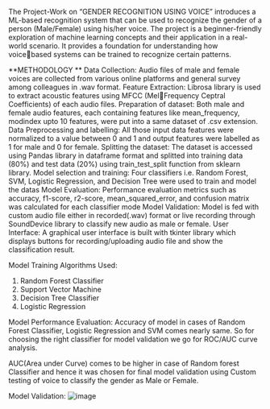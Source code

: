 The Project-Work on “GENDER RECOGNITION USING VOICE” introduces a ML-based 
recognition system that can be used to recognize the gender of a person (Male/Female) using 
his/her voice. 
The project is a beginner-friendly exploration of machine learning concepts and their 
application in a real-world scenario. It provides a foundation for understanding how voicebased systems can be trained to recognize certain patterns. 

**METHODOLOGY **
Data Collection: Audio files of male and female voices are collected from various online 
platforms and general survey among colleagues in .wav format. 
Feature Extraction: Librosa library is used to extract acoustic features using MFCC (MelFrequency Ceptral Coefficients) of each audio files. 
Preparation of dataset: Both male and female audio features, each containing features 
like mean_frequency, modindex upto 10 features, were put into a same dataset of .csv 
extension. 
Data Preprocessing and labelling: All those input data features were normalized to a 
value between 0 and 1 and output features were labelled as 1 for male and 0 for female. 
Splitting the dataset: The dataset is accessed using Pandas library in dataframe format and 
splitted into training data (80%) and test data (20%) using train_test_split function from 
sklearn library. 
Model selection and training: Four classifiers i.e. Random Forest, SVM, Logistic 
Regression, and Decision Tree were used to train and model the datas 
Model Evaluation: Performance evaluation metrics such as accuracy, f1-score, r2-score, 
mean_squared_error, and confusion matrix was calculated for each classifier mode 
Model Validation: Model is fed with custom audio file either in recorded(.wav) format or 
live recording through SoundDevice library to classify new audio as male or female. 
User Interface: A graphical user interface is built with tkinter library which displays 
buttons for recording/uploading audio file and show the classification result. 

Model Training Algorithms Used:
1. Random Forest Classifier
2. Support Vector Machine
3. Decision Tree Classifier
4. Logistic Regression

Model Performance Evaluation:
Accuracy of model in cases of Random Forest Classifier, Logistic Regression and SVM comes nearly same. So for choosing the right classifier for model validation we go for ROC/AUC curve analysis.

AUC(Area under Curve) comes to be higher in case of Random forest Classifier and hence it was chosen for final model validation using Custom testing of voice to classify the gender as Male or Female.

Model Validation:
![image](https://github.com/ansuman23/GenderRecognitionUsingVoice/assets/131350928/35d461d2-6eae-4d7d-a642-51e5cf76e6e1)
